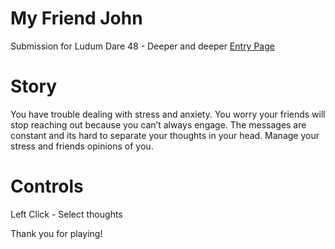 # My Friend John
Submission for Ludum Dare 48 - Deeper and deeper
[Entry Page](https://ldjam.com/events/ludum-dare/48/my-friend-john)  

# Story
You have trouble dealing with stress and anxiety. You worry your friends will stop reaching out because you can’t always engage. The messages are constant and its hard to separate your thoughts in your head. Manage your stress and friends opinions of you.

# Controls
Left Click - Select thoughts

Thank you for playing!
